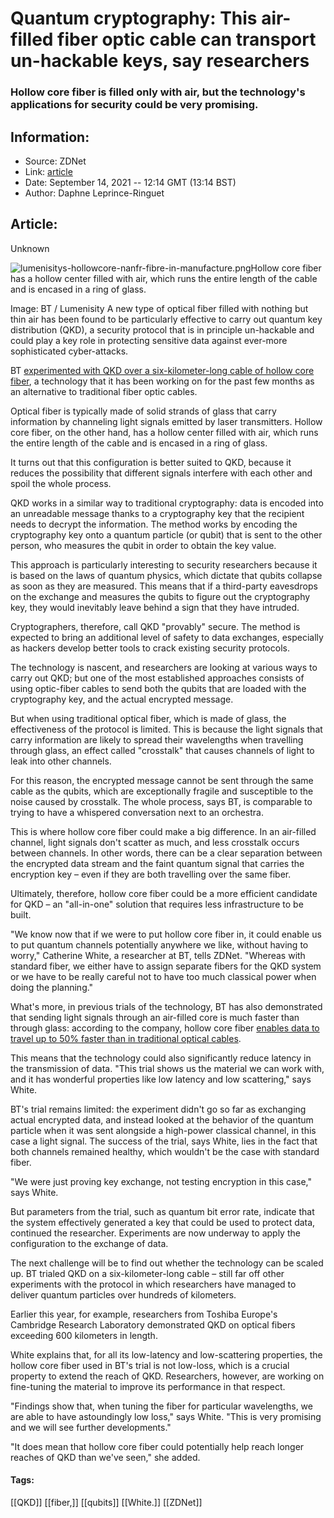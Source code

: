 # Quantum cryptography: This air-filled fiber optic cable can transport un-hackable keys, say researchers
### Hollow core fiber is filled only with air, but the technology's applications for security could be very promising.

## Information:
+ Source: ZDNet
+ Link: [article](https://www.zdnet.com/article/quantum-cryptography-this-air-filled-fiber-optic-cable-can-transport-un-hackable-keys-say-researchers/)
+ Date: September 14, 2021 -- 12:14 GMT (13:14 BST)
+ Author: Daphne Leprince-Ringuet


## Article:
Unknown

![lumenisitys-hollowcore-nanfr-fibre-in-manufacture.png](https://www.zdnet.com/a/hub/i/2021/09/14/cead5363-330f-40f8-81aa-ea0181a6a11f/lumenisitys-hollowcore-nanfr-fibre-in-manufacture.png)Hollow core fiber has a hollow center filled with air, which runs the entire length of the cable and is encased in a ring of glass.   


 Image: BT / Lumenisity
 A new type of optical fiber filled with nothing but thin air has been found to be particularly effective to carry out quantum key distribution (QKD), a security protocol that is in principle un-hackable and could play a key role in protecting sensitive data against ever-more sophisticated cyber-attacks. 

BT [experimented with QKD over a six-kilometer-long cable of hollow core fiber](https://newsroom.bt.com/bt-conducts-worlds-first-trial-of-quantum-secure-communications-over-hollow-core-fibre-cable/), a technology that it has been working on for the past few months as an alternative to traditional fiber optic cables.  

Optical fiber is typically made of solid strands of glass that carry information by channeling light signals emitted by laser transmitters. Hollow core fiber, on the other hand, has a hollow center filled with air, which runs the entire length of the cable and is encased in a ring of glass. 

It turns out that this configuration is better suited to QKD, because it reduces the possibility that different signals interfere with each other and spoil the whole process. 


QKD works in a similar way to traditional cryptography: data is encoded into an unreadable message thanks to a cryptography key that the recipient needs to decrypt the information. The method works by encoding the cryptography key onto a quantum particle (or qubit) that is sent to the other person, who measures the qubit in order to obtain the key value. 

This approach is particularly interesting to security researchers because it is based on the laws of quantum physics, which dictate that qubits collapse as soon as they are measured. This means that if a third-party eavesdrops on the exchange and measures the qubits to figure out the cryptography key, they would inevitably leave behind a sign that they have intruded.  

Cryptographers, therefore, call QKD "provably" secure. The method is expected to bring an additional level of safety to data exchanges, especially as hackers develop better tools to crack existing security protocols. 






The technology is nascent, and researchers are looking at various ways to carry out QKD; but one of the most established approaches consists of using optic-fiber cables to send both the qubits that are loaded with the cryptography key, and the actual encrypted message. 

But when using traditional optical fiber, which is made of glass, the effectiveness of the protocol is limited. This is because the light signals that carry information are likely to spread their wavelengths when travelling through glass, an effect called "crosstalk" that causes channels of light to leak into other channels. 

For this reason, the encrypted message cannot be sent through the same cable as the qubits, which are exceptionally fragile and susceptible to the noise caused by crosstalk. The whole process, says BT, is comparable to trying to have a whispered conversation next to an orchestra. 

This is where hollow core fiber could make a big difference. In an air-filled channel, light signals don't scatter as much, and less crosstalk occurs between channels. In other words, there can be a clear separation between the encrypted data stream and the faint quantum signal that carries the encryption key – even if they are both travelling over the same fiber. 

Ultimately, therefore, hollow core fiber could be a more efficient candidate for QKD – an "all-in-one" solution that requires less infrastructure to be built. 

"We know now that if we were to put hollow core fiber in, it could enable us to put quantum channels potentially anywhere we like, without having to worry," Catherine White, a researcher at BT, tells ZDNet. "Whereas with standard fiber, we either have to assign separate fibers for the QKD system or we have to be really careful not to have too much classical power when doing the planning." 

What's more, in previous trials of the technology, BT has also demonstrated that sending light signals through an air-filled core is much faster than through glass: according to the company, hollow core fiber [enables data to travel up to 50% faster than in traditional optical cables](https://www.zdnet.com/article/this-fibre-optic-cable-full-of-air-could-be-the-key-to-better-5g-networks/).  

This means that the technology could also significantly reduce latency in the transmission of data. "This trial shows us the material we can work with, and it has wonderful properties like low latency and low scattering," says White. 

BT's trial remains limited: the experiment didn't go so far as exchanging actual encrypted data, and instead looked at the behavior of the quantum particle when it was sent alongside a high-power classical channel, in this case a light signal. The success of the trial, says White, lies in the fact that both channels remained healthy, which wouldn't be the case with standard fiber.  

"We were just proving key exchange, not testing encryption in this case," says White. 

But parameters from the trial, such as quantum bit error rate, indicate that the system effectively generated a key that could be used to protect data, continued the researcher. Experiments are now underway to apply the configuration to the exchange of data.

The next challenge will be to find out whether the technology can be scaled up. BT trialed QKD on a six-kilometer-long cable – still far off other experiments with the protocol in which researchers have managed to deliver quantum particles over hundreds of kilometers.  

Earlier this year, for example, researchers from Toshiba Europe's Cambridge Research Laboratory demonstrated QKD on optical fibers exceeding 600 kilometers in length. 

White explains that, for all its low-latency and low-scattering properties, the hollow core fiber used in BT's trial is not low-loss, which is a crucial property to extend the reach of QKD. Researchers, however, are working on fine-tuning the material to improve its performance in that respect. 

"Findings show that, when tuning the fiber for particular wavelengths, we are able to have astoundingly low loss," says White. "This is very promising and we will see further developments." 

"It does mean that hollow core fiber could potentially help reach longer reaches of QKD than we've seen," she added. 





#### Tags:
[[QKD]] [[fiber,]] [[qubits]] [[White.]] [[ZDNet]]
